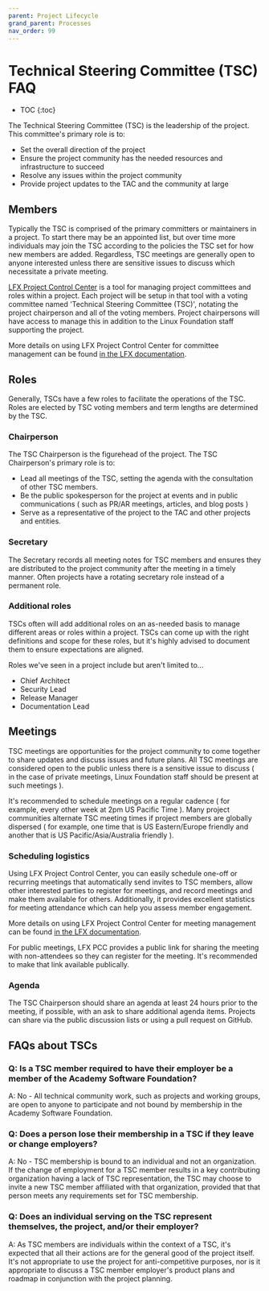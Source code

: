 ```yaml
---
parent: Project Lifecycle
grand_parent: Processes
nav_order: 99
---
```


# Technical Steering Committee (TSC) FAQ

* TOC
{:toc}

The Technical Steering Committee (TSC) is the leadership of the project. This committee's primary role is to:

- Set the overall direction of the project
- Ensure the project community has the needed resources and infrastructure to succeed
- Resolve any issues within the project community
- Provide project updates to the TAC and the community at large

## Members

Typically the TSC is comprised of the primary committers or maintainers in a project. To start there may be an appointed list, but over time more individuals may join the TSC according to the policies the TSC set for how new members are added. Regardless, TSC meetings are generally open to anyone interested unless there are sensitive issues to discuss which necessitate a private meeting.

[LFX Project Control Center](https://projectadmin.lfx.linuxfoundation.org/) is a tool for managing project committees and roles within a project. Each project will be setup in that tool with a voting committee named 'Technical Steering Committee (TSC)', notating the project chairperson and all of the voting members. Project chairpersons will have access to manage this in addition to the Linux Foundation staff supporting the project. 

More details on using LFX Project Control Center for committee management can be found [in the LFX documentation](https://docs.linuxfoundation.org/lfx/project-control-center-pre-release/setup-services-for-a-project/committees-setup-for-a-project).

## Roles

Generally, TSCs have a few roles to facilitate the operations of the TSC. Roles are elected by TSC voting members and term lengths are determined by the TSC.

### Chairperson

The TSC Chairperson is the figurehead of the project. The TSC Chairperson's primary role is to:

- Lead all meetings of the TSC, setting the agenda with the consultation of other TSC members.
- Be the public spokesperson for the project at events and in public communications ( such as PR/AR meetings, articles, and blog posts )
- Serve as a representative of the project to the TAC and other projects and entities.

### Secretary

The Secretary records all meeting notes for TSC members and ensures they are distributed to the project community after the meeting in a timely manner. Often projects have a rotating secretary role instead of a permanent role.

### Additional roles

TSCs often will add additional roles on an as-needed basis to manage different areas or roles within a project. TSCs can come up with the right definitions and scope for these roles, but it's highly advised to document them to ensure expectations are aligned.

Roles we've seen in a project include but aren't limited to...

- Chief Architect
- Security Lead
- Release Manager
- Documentation Lead

## Meetings

TSC meetings are opportunities for the project community to come together to share updates and discuss issues and future plans. All TSC meetings are considered open to the public unless there is a sensitive issue to discuss ( in the case of private meetings, Linux Foundation staff should be present at such meetings ).

It's recommended to schedule meetings on a regular cadence ( for example, every other week at 2pm US Pacific Time ). Many project communities alternate TSC meeting times if project members are globally dispersed ( for example, one time that is US Eastern/Europe friendly and another that is US Pacific/Asia/Australia friendly ).

### Scheduling logistics

Using LFX Project Control Center, you can easily schedule one-off or recurring meetings that automatically send invites to TSC members, allow other interested parties to register for meetings, and record meetings and make them available for others. Additionally, it provides excellent statistics for meeting attendance which can help you assess member engagement.

More details on using LFX Project Control Center for meeting management can be found [in the LFX documentation](https://docs.linuxfoundation.org/lfx/project-control-center-pre-release/it-services-for-a-project/meetings).

For public meetings, LFX PCC provides a public link for sharing the meeting with non-attendees so they can register for the meeting. It's recommended to make that link available publically.

### Agenda

The TSC Chairperson should share an agenda at least 24 hours prior to the meeting, if possible, with an ask to share additional agenda items. Projects can share via the public discussion lists or using a pull request on GitHub.

## FAQs about TSCs

### Q: Is a TSC member required to have their employer be a member of the Academy Software Foundation?

A: No - All technical community work, such as projects and working groups, are open to anyone to participate and not bound by membership in the Academy Software Foundation. 

### Q: Does a person lose their membership in a TSC if they leave or change employers?

A: No - TSC membership is bound to an individual and not an organization. If the change of employment for a TSC member results in a key contributing organization having a lack of TSC representation, the TSC may choose to invite a new TSC member affiliated with that organization, provided that that person meets any requirements set for TSC membership. 

### Q: Does an individual serving on the TSC represent themselves, the project, and/or their employer?

A: As TSC members are individuals within the context of a TSC, it's expected that all their actions are for the general good of the project itself. It's not appropriate to use the project for anti-competitive purposes, nor is it appropriate to discuss a TSC member employer's product plans and roadmap in conjunction with the project planning.
